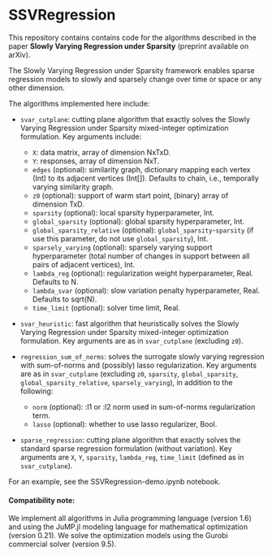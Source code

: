 # SSVRegression

This repository contains contains code for the algorithms described in the paper **Slowly Varying Regression under Sparsity** (preprint available on arXiv).

The Slowly Varying Regression under Sparsity framework enables sparse regression models to slowly and sparsely change over time or space or any other dimension. 

The algorithms implemented here include:
- ```svar_cutplane```: cutting plane algorithm that exactly solves the Slowly Varying Regression under Sparsity mixed-integer optimization formulation. Key arguments include:
  - ```X```: data matrix, array of dimension NxTxD.
  - ```Y```: responses, array of dimension NxT.
  - ```edges``` (optional): similarity graph, dictionary mapping each vertex (Int) to its adjacent vertices (Int[]). Defaults to chain, i.e., temporally varying similarity graph.
  - ```z0``` (optional): support of warm start point, (binary) array of dimension TxD.
  - ```sparsity``` (optional): local sparsity hyperparameter, Int.
  - ```global_sparsity``` (optional): global sparsity hyperparameter, Int.
  - ```global_sparsity_relative``` (optional): ```global_sparsity```-```sparsity``` (if use this parameter, do not use ```global_sparsity```), Int.
  - ```sparsely_varying``` (optional): sparsely varying support hyperparameter (total number of changes in support between all pairs of adjacent vertices), Int.
  - ```lambda_reg``` (optional): regularization weight hyperparameter, Real. Defaults to N.
  - ```lambda_svar``` (optional): slow variation penalty hyperparameter, Real. Defaults to sqrt(N).
  - ```time_limit``` (optional): solver time limit, Real.

- ```svar_heuristic```: fast algorithm that heuristically solves the Slowly Varying Regression under Sparsity mixed-integer optimization formulation. Key arguments are as in ```svar_cutplane``` (excluding ```z0```).

- ```regression_sum_of_norms```: solves the surrogate slowly varying regression with sum-of-norms and (possibly) lasso regularization. Key arguments are as in ```svar_cutplane``` (excluding ```z0```, ```sparsity```, ```global_sparsity```, ```global_sparsity_relative```, ```sparsely_varying```), in addition to the following:
  - ```norm``` (optional): :l1 or :l2 norm used in sum-of-norms regularization term.
  - ```lasso``` (optional): whether to use lasso regularizer, Bool.

- ```sparse_regression```: cutting plane algorithm that exactly solves the standard sparse regression formulation (without variation). Key arguments are ```X```, ```Y```, ```sparsity```, ```lambda_reg```, ```time_limit``` (defined as in ```svar_cutplane```).

For an example, see the SSVRegression-demo.ipynb notebook.

#### Compatibility note: 
We implement all algorithms in Julia programming language (version 1.6) and using the JuMP.jl modeling language for mathematical optimization (version 0.21). We solve the optimization models using the Gurobi commercial solver (version 9.5).

